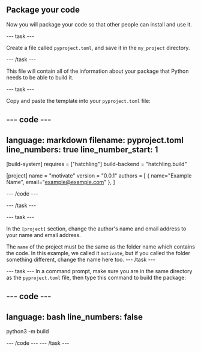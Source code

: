 ## Package your code

Now you will package your code so that other people can install and use it. 

--- task ---

Create a file called `pyproject.toml`, and save it in the `my_project` directory.

--- /task ---

This file will contain all of the information about your package that Python needs to be able to build it. 


--- task ---

Copy and paste the template into your `pyproject.toml` file:

--- code ---
---
language: markdown
filename: pyproject.toml
line_numbers: true
line_number_start: 1
---

[build-system]
requires = ["hatchling"]
build-backend = "hatchling.build"

[project]
name = "motivate"
version = "0.0.1"
authors = [
  { name="Example Name", email="example@example.com" },
]

--- /code ---

--- /task ---

--- task ---

In the `[project]` section, change the author's name and email address to your name and email address.

The `name` of the project must be the same as the folder name which contains the code. In this example, we called it `motivate`, but if you called the folder something different, change the name here too. 
--- /task ---

--- task --- 
In a command prompt, make sure you are in the same directory as the `pyproject.toml` file, then type this command to build the package:

--- code ---
---
language: bash
line_numbers: false
---
python3 -m build

--- /code ---
--- /task ---


